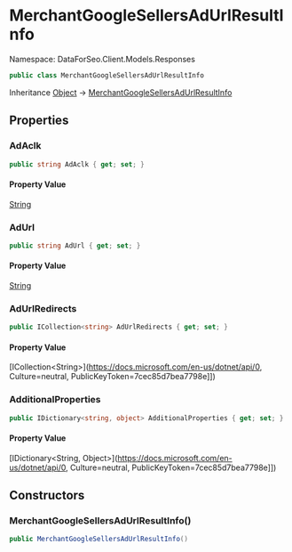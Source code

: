 # MerchantGoogleSellersAdUrlResultInfo

Namespace: DataForSeo.Client.Models.Responses

```csharp
public class MerchantGoogleSellersAdUrlResultInfo
```

Inheritance [Object](https://docs.microsoft.com/en-us/dotnet/api/Object) → [MerchantGoogleSellersAdUrlResultInfo](./MerchantGoogleSellersAdUrlResultInfo.md)

## Properties

### **AdAclk**

```csharp
public string AdAclk { get; set; }
```

#### Property Value

[String](https://docs.microsoft.com/en-us/dotnet/api/String)<br>

### **AdUrl**

```csharp
public string AdUrl { get; set; }
```

#### Property Value

[String](https://docs.microsoft.com/en-us/dotnet/api/String)<br>

### **AdUrlRedirects**

```csharp
public ICollection<string> AdUrlRedirects { get; set; }
```

#### Property Value

[ICollection&lt;String&gt;](https://docs.microsoft.com/en-us/dotnet/api/0, Culture=neutral, PublicKeyToken=7cec85d7bea7798e]])<br>

### **AdditionalProperties**

```csharp
public IDictionary<string, object> AdditionalProperties { get; set; }
```

#### Property Value

[IDictionary&lt;String, Object&gt;](https://docs.microsoft.com/en-us/dotnet/api/0, Culture=neutral, PublicKeyToken=7cec85d7bea7798e]])<br>

## Constructors

### **MerchantGoogleSellersAdUrlResultInfo()**

```csharp
public MerchantGoogleSellersAdUrlResultInfo()
```

